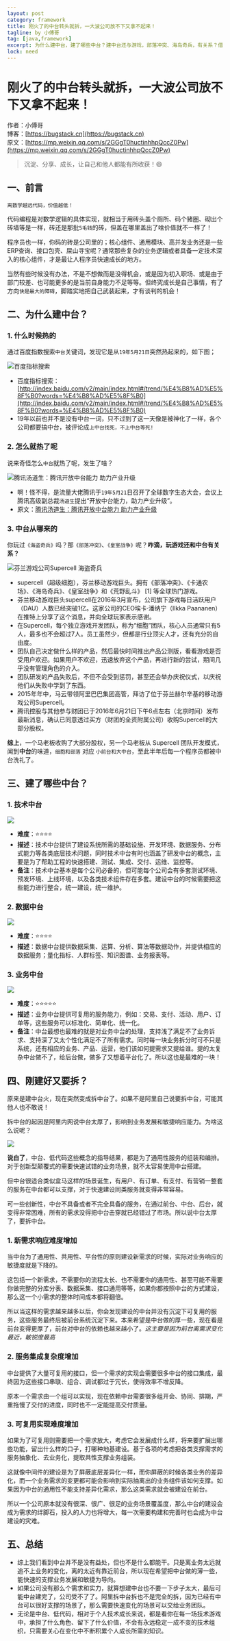 ```yaml
---
layout: post
category: framework
title: 刚火了的中台转头就拆，一大波公司放不下又拿不起来！
tagline: by 小傅哥
tag: [java,framework]
excerpt: 为什么建中台，建了哪些中台？建中台还与游戏，部落冲突、海岛奇兵，有关系？借着对中台的理解和参与，也给大家分析下中台的来龙去脉，总要了解它才能更好的应用它。
lock: need
---
```


# 刚火了的中台转头就拆，一大波公司放不下又拿不起来！

作者：小傅哥
<br/>博客：[https://bugstack.cn](https://bugstack.cn)
<br/>原文：[https://mp.weixin.qq.com/s/2GGgT0huctinhhpQccZ0Pw](https://mp.weixin.qq.com/s/2GGgT0huctinhhpQccZ0Pw)

> 沉淀、分享、成长，让自己和他人都能有所收获！😄

## 一、前言

`离数学越远代码，价值越低！`

代码编程是对数学逻辑的具体实现，就相当于用砖头盖个厕所、码个猪圈、砌出个砖墙等是一样，砖还是那批`5毛钱`的砖，但盖在哪里盖出了啥价值就不一样了！

程序员也一样，你码的砖是公司里的；核心组件、通用模块、高并发业务还是一些ERP查询、接口包壳、屎山寻宝呢？通常那些复杂的业务逻辑或者具备一定技术深入的核心组件，才是最让人程序员快速成长的地方。

当然有些时候没有办法，不是不想做而是没得机会，或是因为初入职场、或是由于部门较差、也可能更多的是当前自身能力不足等等。但终究成长是自己事情，有了方向`快是最大的障碍`，脚踏实地把自己武装起来，才有谈判的机会！

## 二、为什么建中台？

### 1. 什么时候热的

通过百度指数搜索`中台`关键词，发现它是从`19年5月21日`突然热起来的，如下图；

![百度指标搜索](https://bugstack.cn/assets/images/framework/framework-5-1.png)

- 百度指标搜索：[http://index.baidu.com/v2/main/index.html#/trend/%E4%B8%AD%E5%8F%B0?words=%E4%B8%AD%E5%8F%B0](http://index.baidu.com/v2/main/index.html#/trend/%E4%B8%AD%E5%8F%B0?words=%E4%B8%AD%E5%8F%B0) 
- 19年以前也并不是没有中台一词，只不过到了这一天像是被神化了一样，各个公司都要搞中台，被评论成`上中台找死，不上中台等死!`

### 2. 怎么就热了呢

说来奇怪怎么`中台`就热了呢，发生了啥？

![腾讯汤道生：腾讯开放中台能力 助力产业升级](https://bugstack.cn/assets/images/framework/framework-5-2.png)

- 啊！怪不得，是流量大佬腾讯于`19年5月21`日召开了全球数字生态大会，会议上腾讯高级副总裁`汤道生`提出“开放中台能力，助力产业升级”。
- 原文：[腾讯汤道生：腾讯开放中台能力 助力产业升级](http://www.techweb.com.cn/internet/2019-05-21/2736638.shtml)

### 3. 中台从哪来的

你玩过`《海盗奇兵》`吗？那`《部落冲突》`、`《皇室战争》`呢？**咋滴，玩游戏还和中台有关系？**

![芬兰游戏公司Supercell 海盗奇兵](https://bugstack.cn/assets/images/framework/framework-5-3.png)

- supercell（超级细胞），芬兰移动游戏巨头。拥有《部落冲突》、《卡通农场》、《海岛奇兵》、《皇室战争》和《荒野乱斗》 [1]  等全球热门游戏。
- 芬兰移动游戏巨头supercell在2016年3月宣布，公司旗下游戏每日活跃用户（DAU）人数已经突破1亿。这家公司的CEO埃卡·潘纳宁（Ilkka Paananen）在推特上分享了这个消息，并向全球玩家表示感谢。
- 在Supercell，每个独立游戏开发团队，称为“细胞”团队，核心人员通常只有5人，最多也不会超过7人。员工虽然少，但都是行业顶尖人才，还有充分的自由度。
- 团队自己决定做什么样的产品，然后最快时间推出产品公测版，看看游戏是否受用户欢迎。如果用户不欢迎，迅速放弃这个产品，再进行新的尝试，期间几乎没有管理角色的介入。
- 团队研发的产品失败后，不但不会受到惩罚，甚至还会举办庆祝仪式，以庆祝他们从失败中学到了东西。
- 2015年年中，马云带领阿里巴巴集团高管，拜访了位于芬兰赫尔辛基的移动游戏公司Supercell。
- 腾讯控股与其他参与财团已于2016年6月21日下午6点左右（北京时间）发布最新消息，确认已同意透过买方（财团的全资附属公司）收购Supercell的大部分股权。

**综上**，一个马老板收购了大部分股权，另一个马老板从 Supercell 团队开发模式，闻到**中台**的味道，`细胞和部落` 对应 `小前台和大中台`，至此半年后每一个程序员都被中台洗礼了。

## 三、建了哪些中台？

### 1. 技术中台

![](https://bugstack.cn/assets/images/framework/framework-5-4.png)

- **难度**：⭐⭐⭐⭐
- **描述**：技术中台提供了建设系统所需的基础设施、开发环境、数据服务、分布式能力等各类底层技术问题，同时技术中台有时也涵盖了研发中台的概念，主要是为了帮助工程的快速搭建、测试、集成、交付、运维、监控等。
- **备注**：技术中台基本是每个公司必备的，但可能每个公司会有多套测试环境、预发环境、上线环境，以及各类技术组件存在多套。建设中台的时候需要把这些能力进行整合，统一建设，统一维护。

### 2. 数据中台

![](https://bugstack.cn/assets/images/framework/framework-5-5.png)

- **难度**：⭐⭐⭐⭐
- **描述**：数据中台提供数据采集、运算、分析、算法等数据动作，并提供相应的数据服务；量化指标、人群标签、知识图谱、业务报表等。

### 3. 业务中台

![](https://bugstack.cn/assets/images/framework/framework-5-6.png)

- **难度**：⭐⭐⭐⭐⭐
- **描述**：业务中台提供可复用的服务能力，例如：交易、支付、活动、用户、订单等，这些服务可以标准化、简单化、统一化。
- **备注**：中台最想也最难的就是对业务中台的处理，支持浅了满足不了业务诉求、支持深了又太个性化满足不了所有需求。同时每一块业务拆分时可不只是系统，还有相应的业务、产品、运营，他们该如何提需求又提给谁。提的太复杂中台做不了，给后台做，做多了又想着平台化了。所以这也是最难的一块！

## 四、刚建好又要拆？

原来是建中台火，现在突然变成拆中台了。如果不是阿里自己说要拆中台，可能其他人也不敢说！

拆中台的起因是阿里内网说中台太厚了，影响到业务发展和敏捷响应能力。为啥这么说呢？

![](https://bugstack.cn/assets/images/framework/framework-5-7.png)

**说白了**，中台、低代码这些概念的指导结果，都是为了通用性服务的组装和编排。对于创新型颠覆式的需要快速试错的业务场景，就不太容易使用中台搭建。

但中台很适合类似盒马这样的场景诞生，有用户、有订单、有支付、有营销一整套的服务在中台都可以支撑，对于快速建设同类服务就变得非常容易。

可一些创新性，中台不具备或者不完全具备的服务，在通过前台、中台、后台，就变得非常困难，所有的需求没得把中台击穿就已经错过了市场。所以说中台太厚了，要拆中台。

### 1. 新需求响应难度增加

当中台为了通用性、共用性、平台性的原则建设新需求的时候，实际对业务响应的敏捷度就是下降的。

这包括一个新需求，不需要你的流程太长、也不需要你的通用性、甚至可能不需要你做完整的分库分表、数据采集、接口通用等等，如果你都按照中台的方式建设，那么这一个小需求的整体时间成本都将翻倍。

所以当这样的需求越来越多以后，你会发现建设的中台并没有沉淀下可复用的服务，这些服务最终后被前台系统沉淀下来。本来希望是中台做的厚一些，现在看是前台变得更厚了，前台对中台的依赖也越来越小了。*这主要是因为前台离需求变化最近，敏锐度最高*

### 2. 服务集成复杂度增加

中台提供了大量可复用的接口，但一个需求的实现会需要很多中台的接口集成，最终因为这些接口串联、组合、调试都过于冗长，使得效率不增反降。

原本一个需求由一个组可以实现，现在依赖中台需要很多组开会、协同、排期，严重拖慢了交付的进度，同时也不一定能提高交付质量。

### 3. 可复用实现难度增加

如果为了可复用则需要把一个需求放大，考虑它会发展成什么样，将来要扩展出哪些功能，留出什么样的口子，打哪种地基建设。基于各项的考虑把各类支撑需求的服务抽象化、去业务化，提取共性支撑业务组装。

这就像中间件的建设是为了屏蔽底层差异化一样，而你屏蔽的时候各类业务的差异化，而一个业务需求的变更都可能会影响到实际抽离出的业务组件该如何支撑。如果因为中台的通用性不能支持差异化需求，那么这类需求就会被建设在前台。

所以一个公司原本就没有很深、很广、很足的业务场景覆盖度，那么中台的建设会成为需求的绊脚石，投入的人力也将增大，每一次需要构建和完善时也会成为中台建设的灾难。

## 五、总结

- 综上我们看到中台并不是没有益处，但也不是什么都能干。只是离业务太远就追不上业务的变化，离的太近有靠近前台，所以现在希望把中台做的薄一些，能快速的支撑业务发展和敏捷为导向。
- 如果公司没有那么个需求和实力，就算想建中台也不要一下步子太大，最后可能中台建完了，公司受不了了。阿里拆中台拆也不是完全的拆，因为已经有中台可以很好支撑的场景了，那么需要快速变化的场景可以交给业务团队。
- 无论是中台、低代码，相对于个人技术成长来说，都是看你在每一场技术游戏中，承担了什么角色、留下了什么价值，不会有永远稳定一成不变的技术组织，只需要关心在变化中不断积累个人成长所需的知识。
